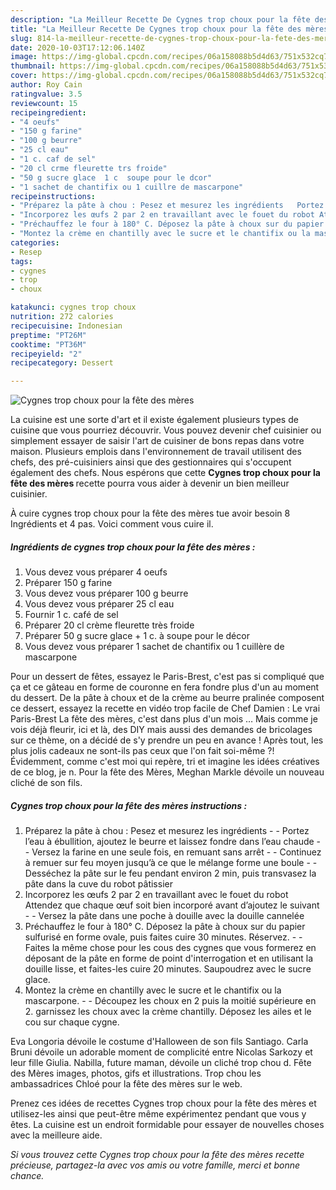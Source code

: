 ```yaml
---
description: "La Meilleur Recette De Cygnes trop choux pour la fête des mères"
title: "La Meilleur Recette De Cygnes trop choux pour la fête des mères"
slug: 814-la-meilleur-recette-de-cygnes-trop-choux-pour-la-fete-des-meres
date: 2020-10-03T17:12:06.140Z
image: https://img-global.cpcdn.com/recipes/06a158088b5d4d63/751x532cq70/cygnes-trop-choux-pour-la-fete-des-meres-photo-principale-de-la-recette.jpg
thumbnail: https://img-global.cpcdn.com/recipes/06a158088b5d4d63/751x532cq70/cygnes-trop-choux-pour-la-fete-des-meres-photo-principale-de-la-recette.jpg
cover: https://img-global.cpcdn.com/recipes/06a158088b5d4d63/751x532cq70/cygnes-trop-choux-pour-la-fete-des-meres-photo-principale-de-la-recette.jpg
author: Roy Cain
ratingvalue: 3.5
reviewcount: 15
recipeingredient:
- "4 oeufs"
- "150 g farine"
- "100 g beurre"
- "25 cl eau"
- "1 c. caf de sel"
- "20 cl crme fleurette trs froide"
- "50 g sucre glace  1 c  soupe pour le dcor"
- "1 sachet de chantifix ou 1 cuillre de mascarpone"
recipeinstructions:
- "Préparez la pâte à chou : Pesez et mesurez les ingrédients   Portez l’eau à ébullition, ajoutez le beurre et laissez fondre dans l’eau chaude   Versez la farine en une seule fois, en remuant sans arrêt   Continuez à remuer sur feu moyen jusqu’à ce que le mélange forme une boule   Desséchez la pâte sur le feu pendant environ 2 min, puis transvasez la pâte dans la cuve du robot pâtissier"
- "Incorporez les œufs 2 par 2 en travaillant avec le fouet du robot Attendez que chaque œuf soit bien incorporé avant d’ajoutez le suivant   Versez la pâte dans une poche à douille avec la douille cannelée"
- "Préchauffez le four à 180° C. Déposez la pâte à choux sur du papier sulfurisé en forme ovale, puis faites cuire 30 minutes. Réservez.  Faites la même chose pour les cous des cygnes que vous formerez en déposant de la pâte en forme de point d&#39;interrogation et en utilisant la douille lisse, et faites-les cuire 20 minutes. Saupoudrez avec le sucre glace."
- "Montez la crème en chantilly avec le sucre et le chantifix ou la mascarpone.  Découpez les choux en 2 puis la moitié supérieure en 2. garnissez les choux avec la crème chantilly. Déposez les ailes et le cou sur chaque cygne."
categories:
- Resep
tags:
- cygnes
- trop
- choux

katakunci: cygnes trop choux 
nutrition: 272 calories
recipecuisine: Indonesian
preptime: "PT26M"
cooktime: "PT36M"
recipeyield: "2"
recipecategory: Dessert

---
```



![Cygnes trop choux pour la fête des mères](https://img-global.cpcdn.com/recipes/06a158088b5d4d63/751x532cq70/cygnes-trop-choux-pour-la-fete-des-meres-photo-principale-de-la-recette.jpg)

La cuisine est une sorte d'art et il existe également plusieurs types de cuisine que vous pourriez découvrir. Vous pouvez devenir chef cuisinier ou simplement essayer de saisir l'art de cuisiner de bons repas dans votre maison. Plusieurs emplois dans l'environnement de travail utilisent des chefs, des pré-cuisiniers ainsi que des gestionnaires qui s'occupent également des chefs. Nous espérons que cette <strong> Cygnes trop choux pour la fête des mères </strong> recette pourra vous aider à devenir un bien meilleur cuisinier.

<!--inarticleads1-->

À cuire cygnes trop choux pour la fête des mères tue avoir besoin 8 Ingrédients et 4 pas. Voici comment vous cuire il.

##### Ingrédients de cygnes trop choux pour la fête des mères :

1. Vous devez vous préparer 4 oeufs
1. Préparer 150 g farine
1. Vous devez vous préparer 100 g beurre
1. Vous devez vous préparer 25 cl eau
1. Fournir 1 c. café de sel
1. Préparer 20 cl crème fleurette très froide
1. Préparer 50 g sucre glace + 1 c. à soupe pour le décor
1. Vous devez vous préparer 1 sachet de chantifix ou 1 cuillère de mascarpone


Pour un dessert de fêtes, essayez le Paris-Brest, c&#39;est pas si compliqué que ça et ce gâteau en forme de couronne en fera fondre plus d&#39;un au moment du dessert. De la pâte à choux et de la crème au beurre pralinée composent ce dessert, essayez la recette en vidéo trop facile de Chef Damien : Le vrai Paris-Brest La fête des mères, c&#39;est dans plus d&#39;un mois … Mais comme je vois déjà fleurir, ici et là, des DIY mais aussi des demandes de bricolages sur ce thème, on a décidé de s&#39;y prendre un peu en avance ! Après tout, les plus jolis cadeaux ne sont-ils pas ceux que l&#39;on fait soi-même ?! Évidemment, comme c&#39;est moi qui repère, tri et imagine les idées créatives de ce blog, je n. Pour la fête des Mères, Meghan Markle dévoile un nouveau cliché de son fils. 

<!--inarticleads2-->

##### Cygnes trop choux pour la fête des mères instructions :

1. Préparez la pâte à chou : Pesez et mesurez les ingrédients  -  - Portez l’eau à ébullition, ajoutez le beurre et laissez fondre dans l’eau chaude  -  - Versez la farine en une seule fois, en remuant sans arrêt  -  - Continuez à remuer sur feu moyen jusqu’à ce que le mélange forme une boule  -  - Desséchez la pâte sur le feu pendant environ 2 min, puis transvasez la pâte dans la cuve du robot pâtissier
1. Incorporez les œufs 2 par 2 en travaillant avec le fouet du robot Attendez que chaque œuf soit bien incorporé avant d’ajoutez le suivant  -  - Versez la pâte dans une poche à douille avec la douille cannelée
1. Préchauffez le four à 180° C. Déposez la pâte à choux sur du papier sulfurisé en forme ovale, puis faites cuire 30 minutes. Réservez. -  - Faites la même chose pour les cous des cygnes que vous formerez en déposant de la pâte en forme de point d&#39;interrogation et en utilisant la douille lisse, et faites-les cuire 20 minutes. Saupoudrez avec le sucre glace.
1. Montez la crème en chantilly avec le sucre et le chantifix ou la mascarpone. -  - Découpez les choux en 2 puis la moitié supérieure en 2. garnissez les choux avec la crème chantilly. Déposez les ailes et le cou sur chaque cygne.


Eva Longoria dévoile le costume d&#39;Halloween de son fils Santiago. Carla Bruni dévoile un adorable moment de complicité entre Nicolas Sarkozy et leur fille Giulia. Nabilla, future maman, dévoile un cliché trop chou d. Fête des Mères images, photos, gifs et illustrations. Trop chou les ambassadrices Chloé pour la fête des mères sur le web. 

<!--inarticleads1-->

<p>
Prenez ces idées de recettes Cygnes trop choux pour la fête des mères et utilisez-les ainsi que peut-être même expérimentez pendant que vous y êtes. La cuisine est un endroit formidable pour essayer de nouvelles choses avec la meilleure aide.
</p>

<p>
<i>Si vous trouvez cette Cygnes trop choux pour la fête des mères recette précieuse, partagez-la avec vos amis ou votre famille, merci et bonne chance.</i>
</p>
